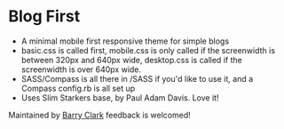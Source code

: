 # Blog First
* A minimal mobile first responsive theme for simple blogs
* basic.css is called first, mobile.css is only called if the screenwidth is between 320px and 640px wide, desktop.css is called if the screenwidth is over 640px wide.
* SASS/Compass is all there in /SASS if you'd like to use it, and a Compass config.rb is all set up
* Uses Slim Starkers base, by Paul Adam Davis. Love it!

Maintained by [Barry Clark](http://bazclark.com/mobile-first) feedback is welcomed!